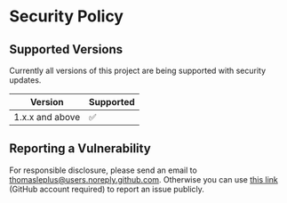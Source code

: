 # Security Policy

## Supported Versions

Currently all versions of this project are
being supported with security updates.

| Version         | Supported          |
| --------------- | ------------------ |
| 1.x.x and above | :white_check_mark: |

## Reporting a Vulnerability

For responsible disclosure, please send an email to thomasleplus@users.noreply.github.com. Otherwise you can use [this link](https://github.com/thomasleplus/decritic/issues/new?assignees=thomasleplus&labels=security&template=security_vulnerability.md&title=%5BVULN%5D) (GitHub account required) to report an issue publicly.
